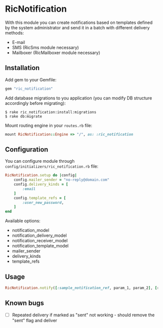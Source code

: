 # RicNotification

With this module you can create notifications based on templates defined by the system administrator and send it in a batch with different delivery methods:

- E-mail
- SMS (RicSms module necessary)
- Mailboxer (RicMailboxer module necessary)

## Installation

Add gem to your Gemfile:

```ruby
gem "ric_notification"
```

Add database migrations to you application (you can modify DB structure accordingly before migrating):

    $ rake ric_notification:install:migrations
    $ rake db:migrate

Mount routing engine in your `routes.rb` file:

```ruby
mount RicNotification::Engine => "/", as: :ric_notification
```

## Configuration

You can configure module through `config/initializers/ric_notification.rb` file:

```ruby
RicNotification.setup do |config|
    config.mailer_sender = "no-reply@domain.com"
    config.delivery_kinds = [
        :email
    ]
    config.template_refs = [
        :user_new_password,
    ]
end
```

Available options:

- notification_model
- notification_delivery_model
- notification_receiver_model
- notification_template_model
- mailer_sender
- delivery_kinds
- template_refs

## Usage

```ruby
RicNotification.notify([:sample_notification_ref, param_1, param_2], [receiver_1, receiver_2], options)
```

## Known bugs

- [ ] Repeated delivery if marked as "sent" not working - should remove the "sent" flag and deliver
